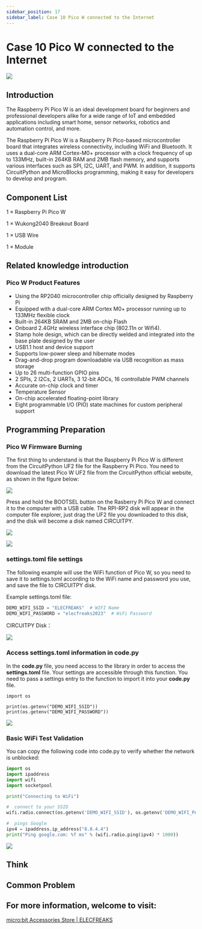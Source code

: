 ```yaml
---
sidebar_position: 17
sidebar_label: Case 10 Pico W connected to the Internet
---
```


# Case 10 Pico W connected to the Internet

![](https://wiki-media-ef.oss-cn-hongkong.aliyuncs.com//images/wukong2040-inventors-case10-01.png)

## Introduction

The Raspberry Pi Pico W is an ideal development board for beginners and professional developers alike for a wide range of IoT and embedded applications including smart home, sensor networks, robotics and automation control, and more.

The Raspberry Pi Pico W is a Raspberry Pi Pico-based microcontroller board that integrates wireless connectivity, including WiFi and Bluetooth. It uses a dual-core ARM Cortex-M0+ processor with a clock frequency of up to 133MHz, built-in 264KB RAM and 2MB flash memory, and supports various interfaces such as SPI, I2C, UART, and PWM. In addition, it supports CircuitPython and MicroBlocks programming, making it easy for developers to develop and program.

## Component List

1 × Raspberry Pi Pico W

1 × Wukong2040 Breakout Board

1 × USB Wire

1 × Module

## Related knowledge introduction

### Pico W Product Features

- Using the RP2040 microcontroller chip officially designed by Raspberry Pi
- Equipped with a dual-core ARM Cortex M0+ processor running up to 133MHz flexible clock
- Built-in 264KB SRAM and 2MB on-chip Flash
- Onboard 2.4GHz wireless interface chip (802.11n or Wifi4).
- Stamp hole design, which can be directly welded and integrated into the base plate designed by the user
- USB1.1 host and device support
- Supports low-power sleep and hibernate modes
- Drag-and-drop program downloadable via USB recognition as mass storage
- Up to 26 multi-function GPIO pins
- 2 SPIs, 2 I2Cs, 2 UARTs, 3 12-bit ADCs, 16 controllable PWM channels
- Accurate on-chip clock and timer
- Temperature Sensor
- On-chip accelerated floating-point library
- Eight programmable I/O (PIO) state machines for custom peripheral support

## Programming Preparation

### Pico W Firmware Burning

The first thing to understand is that the Raspberry Pi Pico W is different from the CircuitPython UF2 file for the Raspberry Pi Pico. You need to download the latest Pico W UF2 file from the CircuitPython official website, as shown in the figure below:

![](https://wiki-media-ef.oss-cn-hongkong.aliyuncs.com//images/wukong2040-inventors-case15-04.png)



Press and hold the BOOTSEL button on the Rasberry Pi Pico W and connect it to the computer with a USB cable. The RPI-RP2 disk will appear in the computer file explorer, just drag the UF2 file you downloaded to this disk, and the disk will become a disk named CIRCUITPY.

![](https://wiki-media-ef.oss-cn-hongkong.aliyuncs.com//images/wukong2040-inventors-program-06.png)

![](https://wiki-media-ef.oss-cn-hongkong.aliyuncs.com//images/wukong2040-inventors-program-18.png)

### settings.toml file settings

The following example will use the WiFi function of Pico W, so you need to save it to settings.toml according to the WiFi name and password you use, and save the file to CIRCUITPY disk.

Example settings.toml file:

```python
DEMO_WIFI_SSID = "ELECFREAKS"  # WIFI Name
DEMO_WIFI_PASSWORD = "elecfreaks2023"  # WiFi Password
```

CIRCUITPY Disk：

![](https://wiki-media-ef.oss-cn-hongkong.aliyuncs.com//images/wukong2040-inventors-case15-06.png)

### Access settings.toml information in code.py

In the **code.py** file, you need access to the library in order to access the **settings.toml** file. Your settings are accessible through this function. You need to pass a settings entry to the function to import it into your **code.py** file.

```
import os

print(os.getenv("DEMO_WIFI_SSID"))
print(os.getenv("DEMO_WIFI_PASSWORD"))
```

![](https://wiki-media-ef.oss-cn-hongkong.aliyuncs.com//images/wukong2040-inventors-case15-05.png)

### Basic WiFi Test Validation

You can copy the following code into code.py to verify whether the network is unblocked:

```python
import os
import ipaddress
import wifi
import socketpool

print("Connecting to WiFi")

#  connect to your SSID
wifi.radio.connect(os.getenv('DEMO_WIFI_SSID'), os.getenv('DEMO_WIFI_PASSWORD'))

#  pings Google
ipv4 = ipaddress.ip_address("8.8.4.4")
print("Ping google.com: %f ms" % (wifi.radio.ping(ipv4) * 1000))
```

![](https://wiki-media-ef.oss-cn-hongkong.aliyuncs.com//images/wukong2040-inventors-case15-07.png)

## Think



## Common Problem



## For more information, welcome to visit:

[micro:bit Accessories Store | ELECFREAKS](https://www.elecfreaks.com/)
